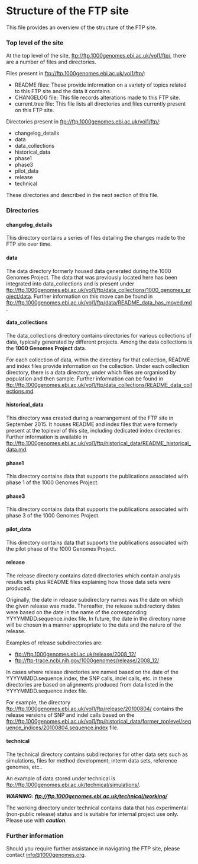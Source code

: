 # Structure of the FTP site

This file provides an overview of the structure of the FTP site.

### Top level of the site

At the top level of the site, ftp://ftp.1000genomes.ebi.ac.uk/vol1/ftp/, there are a number of files and directories.

Files present in ftp://ftp.1000genomes.ebi.ac.uk/vol1/ftp/:
 - README files: These provide information on a variety of topics related to this FTP site and the data it contains.
 - CHANGELOG file: This file records alterations made to this FTP site.
 - current.tree file: This file lists all directories and files currently present on this FTP site.

Directories present in ftp://ftp.1000genomes.ebi.ac.uk/vol1/ftp/:
- changelog_details
- data
- data_collections
- historical_data
- phase1
- phase3
- pilot_data
- release
- technical

These directories and described in the next section of this file.

### Directories

#### changelog_details

This directory contains a series of files detailing the changes made to the FTP site over time.

#### data

The data directory formerly housed data generated during the 1000 Genomes Project. The data that was previously located here has been integrated into data_collections and is present under ftp://ftp.1000genomes.ebi.ac.uk/vol1/ftp/data_collections/1000_genomes_project/data. Further information on this move can be found in ftp://ftp.1000genomes.ebi.ac.uk/vol1/ftp/data/README_data_has_moved.md.

#### data_collections

The data_collections directory contains directories for various collections of data, typically generated by different projects. Among the data collections is the **1000 Genomes Project** data.

For each collection of data, within the directory for that collection, README and index files provide information on the collection. Under each collection directory, there is a data directory, under which files are organised by population and then sample. Further information can be found in ftp://ftp.1000genomes.ebi.ac.uk/vol1/ftp/data_collections/README_data_collections.md.

#### historical_data

This directory was created during a rearrangement of the FTP site in September 2015. It houses README and index files that were formerly present at the toplevel of this site, including dedicated index directories. Further information is available in ftp://ftp.1000genomes.ebi.ac.uk/vol1/ftp/historical_data/README_historical_data.md.

#### phase1

This directory contains data that supports the publications associated with phase 1 of the 1000 Genomes Project.

#### phase3

This directory contains data that supports the publications associated with phase 3 of the 1000 Genomes Project.

#### pilot_data

This directory contains data that supports the publications associated with the pilot phase of the 1000 Genomes Project.

#### release

The release directory contains dated directories which contain analysis results sets plus README files explaining how those data sets were produced.

Originally, the date in release subdirectory names was the date on which the given release was made. Thereafter, the release subdirectory dates were based on the date in the name of the corresponding YYYYMMDD.sequence.index file. In future, the date in the directory name will be chosen in a manner appropriate to the data and the nature of the release.

Examples of release subdirectories are: 
- ftp://ftp.1000genomes.ebi.ac.uk/release/2008_12/
- ftp://ftp-trace.ncbi.nih.gov/1000genomes/release/2008_12/

In cases where release directories are named based on the date of the YYYYMMDD.sequence.index, the SNP calls, indel calls, etc. in these directories are based on alignments produced from data listed in the  YYYYMMDD.sequence.index file.

For example, the directory
ftp://ftp.1000genomes.ebi.ac.uk/vol1/ftp/release/20100804/
contains the release versions of SNP and indel calls based on the 
ftp://ftp.1000genomes.ebi.ac.uk/vol1/ftp/historical_data/former_toplevel/sequence_indices/20100804.sequence.index
file.

#### technical

The technical directory contains subdirectories for other data sets such as simulations, files for
method development, interm data sets, reference genomes, etc..

An example of data stored under technical is ftp://ftp.1000genomes.ebi.ac.uk/technical/simulations/.

***WARNING: ftp://ftp.1000genomes.ebi.ac.uk/technical/working/***

The working directory under technical contains data that has experimental (non-public release) status
and is suitable for internal project use only. Please use with ***caution***. 

### Further information

Should you require further assistance in navigating the FTP site, please contact info@1000genomes.org.
